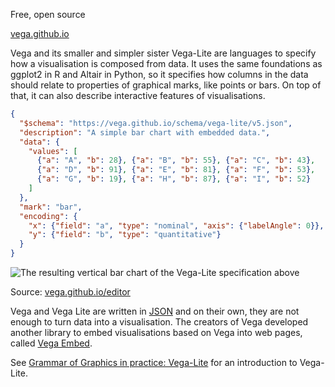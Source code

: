 Free, open source

[vega.github.io](https://vega.github.io/)

Vega and its smaller and simpler sister Vega-Lite are languages to specify how a visualisation is composed from data. It uses the same foundations as ggplot2 in R and Altair in Python, so it specifies how columns in the data should relate to properties of graphical marks, like points or bars. On top of that, it can also describe interactive features of visualisations.

```json
{
  "$schema": "https://vega.github.io/schema/vega-lite/v5.json",
  "description": "A simple bar chart with embedded data.",
  "data": {
    "values": [
      {"a": "A", "b": 28}, {"a": "B", "b": 55}, {"a": "C", "b": 43},
      {"a": "D", "b": 91}, {"a": "E", "b": 81}, {"a": "F", "b": 53},
      {"a": "G", "b": 19}, {"a": "H", "b": 87}, {"a": "I", "b": 52}
    ]
  },
  "mark": "bar",
  "encoding": {
    "x": {"field": "a", "type": "nominal", "axis": {"labelAngle": 0}},
    "y": {"field": "b", "type": "quantitative"}
  }
}
```

<p class='center'>
<img src='Data%20visualisation%20design%20in%20practice%202%20tools%20208f06b06b0f4b21ad8ecf3047f02ce0/vega-bar.png' alt='The resulting vertical bar chart of the Vega-Lite specification above' class='max-600' />
</p>

Source: [vega.github.io/editor](https://vega.github.io/editor/#/)

Vega and Vega Lite are written in <span class='internal-link'>[JSON](json-files)</span> and on their own, they are not enough to turn data into a visualisation. The creators of Vega developed another library to embed visualisations based on Vega into web pages, called [Vega Embed](https://github.com/vega/vega-embed).

See <span class='internal-link'>[Grammar of Graphics in practice: Vega-Lite](grammar-of-graphics-in-practice-vega-lite)</span> for an introduction to Vega-Lite.
